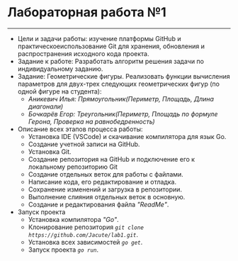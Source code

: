 # Лабораторная работа №1

---

- Цели и задачи работы: изучение платформы GitHub и практическоеиспользование Git для хранения, обновления и распространения исходного кода проекта.
- Задание к работе: Разработать алгоритм решения задачи по индивидуальному заданию.
- Задание: Геометрические фигуры. Реализовать функции вычисления параметров для двух-трех следующих геометрических фигур (по одной фигуре на студента):
  - _Аникевич Илья: Прямоугольник(Периметр, Площадь, Длина диагонали)_
  - _Бочкарёв Егор: Треугольник(Периметр, Площадь по формуле Герона, Проверка на равнобедренность)_
- Описание всех этапов процесса работы:
  - Установка IDE (VSCode) и скачивание компилятора для язык Go.
  - Создание учетной записи на GitHub.
  - Установка Git.
  - Создание репозитория на GitHub и подключение его к локальному репозиторию Git
  - Создание отдельных веток для работы с файлами.
  - Написание кода, его редактирование и отладка.
  - Сохранение изменений и загрузка в репозитории.
  - Выполнение слияния отдельных веток в основную.
  - Создание и редактирования файла _"ReadMe"_.
- Запуск проекта
  - Установка компилятора _"Go"_.
  - Клонирование репозитория _`git clone https://github.com/Jacute/lab1.git`_.
  - Установка всех зависимостей _`go get`_.
  - Запуск проекта _`go run`_.
